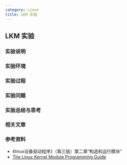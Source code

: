 ```yaml
---
category: Linux
title: LKM 实验
---
```


## LKM 实验

### 实验说明

### 实验环境

### 实验过程

### 实验问题

### 实验总结与思考

### 相关文章

### 参考资料

- 《linux设备驱动程序》（第三版）第二章“构造和运行模块”
- [The Linux Kernel Module Programming Guide](http://www.tldp.org/LDP/lkmpg/2.4/html/book1.htm)